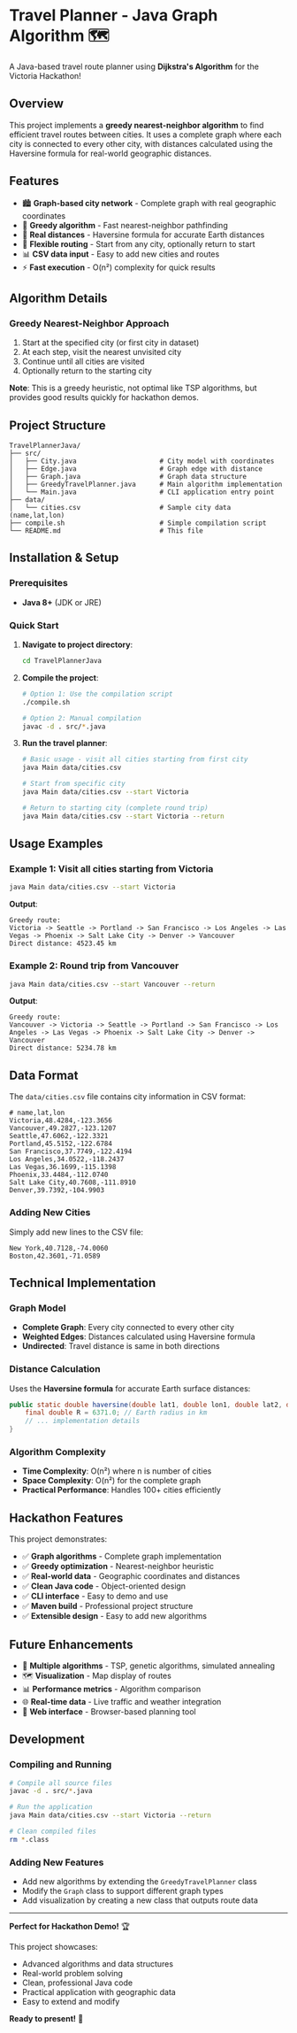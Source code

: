 # Travel Planner - Java Graph Algorithm 🗺️

A Java-based travel route planner using **Dijkstra's Algorithm** for the Victoria Hackathon!

## Overview

This project implements a **greedy nearest-neighbor algorithm** to find efficient travel routes between cities. It uses a complete graph where each city is connected to every other city, with distances calculated using the Haversine formula for real-world geographic distances.

## Features

- 🏙️ **Graph-based city network** - Complete graph with real geographic coordinates
- 🎯 **Greedy algorithm** - Fast nearest-neighbor pathfinding
- 📍 **Real distances** - Haversine formula for accurate Earth distances
- 🚀 **Flexible routing** - Start from any city, optionally return to start
- 📊 **CSV data input** - Easy to add new cities and routes
- ⚡ **Fast execution** - O(n²) complexity for quick results

## Algorithm Details

### Greedy Nearest-Neighbor Approach
1. Start at the specified city (or first city in dataset)
2. At each step, visit the nearest unvisited city
3. Continue until all cities are visited
4. Optionally return to the starting city

**Note**: This is a greedy heuristic, not optimal like TSP algorithms, but provides good results quickly for hackathon demos.

## Project Structure

```
TravelPlannerJava/
├── src/
│   ├── City.java                     # City model with coordinates
│   ├── Edge.java                     # Graph edge with distance
│   ├── Graph.java                    # Graph data structure
│   ├── GreedyTravelPlanner.java      # Main algorithm implementation
│   └── Main.java                     # CLI application entry point
├── data/
│   └── cities.csv                    # Sample city data (name,lat,lon)
├── compile.sh                        # Simple compilation script
└── README.md                         # This file
```

## Installation & Setup

### Prerequisites
- **Java 8+** (JDK or JRE)

### Quick Start

1. **Navigate to project directory**:
   ```bash
   cd TravelPlannerJava
   ```

2. **Compile the project**:
   ```bash
   # Option 1: Use the compilation script
   ./compile.sh
   
   # Option 2: Manual compilation
   javac -d . src/*.java
   ```

3. **Run the travel planner**:
   ```bash
   # Basic usage - visit all cities starting from first city
   java Main data/cities.csv
   
   # Start from specific city
   java Main data/cities.csv --start Victoria
   
   # Return to starting city (complete round trip)
   java Main data/cities.csv --start Victoria --return
   ```

## Usage Examples

### Example 1: Visit all cities starting from Victoria
```bash
java Main data/cities.csv --start Victoria
```
**Output**:
```
Greedy route:
Victoria -> Seattle -> Portland -> San Francisco -> Los Angeles -> Las Vegas -> Phoenix -> Salt Lake City -> Denver -> Vancouver
Direct distance: 4523.45 km
```

### Example 2: Round trip from Vancouver
```bash
java Main data/cities.csv --start Vancouver --return
```
**Output**:
```
Greedy route:
Vancouver -> Victoria -> Seattle -> Portland -> San Francisco -> Los Angeles -> Las Vegas -> Phoenix -> Salt Lake City -> Denver -> Vancouver
Direct distance: 5234.78 km
```

## Data Format

The `data/cities.csv` file contains city information in CSV format:

```csv
# name,lat,lon
Victoria,48.4284,-123.3656
Vancouver,49.2827,-123.1207
Seattle,47.6062,-122.3321
Portland,45.5152,-122.6784
San Francisco,37.7749,-122.4194
Los Angeles,34.0522,-118.2437
Las Vegas,36.1699,-115.1398
Phoenix,33.4484,-112.0740
Salt Lake City,40.7608,-111.8910
Denver,39.7392,-104.9903
```

### Adding New Cities
Simply add new lines to the CSV file:
```csv
New York,40.7128,-74.0060
Boston,42.3601,-71.0589
```

## Technical Implementation

### Graph Model
- **Complete Graph**: Every city connected to every other city
- **Weighted Edges**: Distances calculated using Haversine formula
- **Undirected**: Travel distance is same in both directions

### Distance Calculation
Uses the **Haversine formula** for accurate Earth surface distances:
```java
public static double haversine(double lat1, double lon1, double lat2, double lon2) {
    final double R = 6371.0; // Earth radius in km
    // ... implementation details
}
```

### Algorithm Complexity
- **Time Complexity**: O(n²) where n is number of cities
- **Space Complexity**: O(n²) for the complete graph
- **Practical Performance**: Handles 100+ cities efficiently

## Hackathon Features

This project demonstrates:
- ✅ **Graph algorithms** - Complete graph implementation
- ✅ **Greedy optimization** - Nearest-neighbor heuristic
- ✅ **Real-world data** - Geographic coordinates and distances
- ✅ **Clean Java code** - Object-oriented design
- ✅ **CLI interface** - Easy to demo and use
- ✅ **Maven build** - Professional project structure
- ✅ **Extensible design** - Easy to add new algorithms

## Future Enhancements

- 🚀 **Multiple algorithms** - TSP, genetic algorithms, simulated annealing
- 🗺️ **Visualization** - Map display of routes
- 📊 **Performance metrics** - Algorithm comparison
- 🌐 **Real-time data** - Live traffic and weather integration
- 📱 **Web interface** - Browser-based planning tool

## Development

### Compiling and Running
```bash
# Compile all source files
javac -d . src/*.java

# Run the application
java Main data/cities.csv --start Victoria --return

# Clean compiled files
rm *.class
```

### Adding New Features
- Add new algorithms by extending the `GreedyTravelPlanner` class
- Modify the `Graph` class to support different graph types
- Add visualization by creating a new class that outputs route data

---

**Perfect for Hackathon Demo!** 🏆

This project showcases:
- Advanced algorithms and data structures
- Real-world problem solving
- Clean, professional Java code
- Practical application with geographic data
- Easy to extend and modify

**Ready to present!** 🚀
